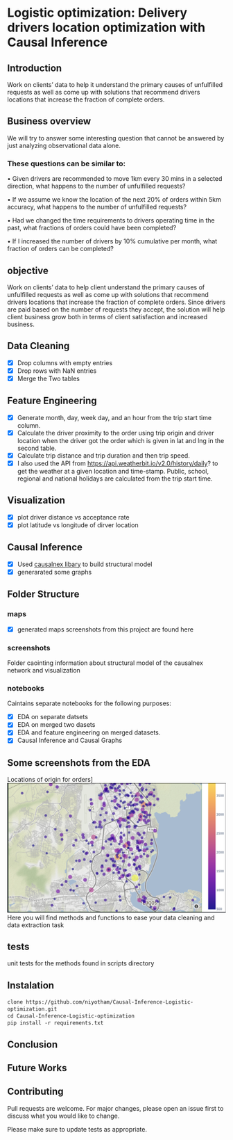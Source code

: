 # Logistic optimization: Delivery drivers location optimization with Causal Inference
## Introduction
Work  on clients’ data to help it understand the primary causes of unfulfilled requests as well as come up with solutions that recommend drivers locations that increase the fraction of complete orders. 

## Business overview
We will try to answer some interesting question that cannot be answered by just analyzing observational data alone.

### These questions can be similar to:

• Given drivers are recommended to move 1km every 30 mins in a selected direction, what happens to the number of unfulfilled requests?

• If we assume we know the location of the next 20% of orders within 5km accuracy, what happens to the number of unfulfilled requests?

• Had we changed the time requirements to drivers operating time in the past, what fractions of orders could have been completed?

• If I increased the number of drivers by 10% cumulative per month, what fraction of orders can be completed?


## objective

Work  on clients’ data to help client understand the primary causes of unfulfilled requests as well as come up with solutions that recommend drivers locations that increase the fraction of complete orders. Since drivers are paid based on the number of requests they accept, the solution will help client business grow both in terms of client satisfaction and increased business. 

## Data Cleaning
- [x] Drop columns with empty entries
 - [x] Drop rows with NaN entries
- [x]  Merge the Two tables
## Feature Engineering
- [x] Generate month, day, week day, and an hour from the trip start time column.
- [x] Calculate the driver proximity to the order using trip origin and driver location when the driver got the order which is given in lat and lng in the second table.
 - [x] Calculate trip distance and trip duration and then trip speed.
- [x] I also used the API from https://api.weatherbit.io/v2.0/history/daily? to get the weather at a given location and time-stamp.
 Public, school, regional and national holidays are calculated from the trip start time.
## Visualization
 - [x]  plot driver distance vs acceptance rate
 - [x]  plot latitude vs longitude of dirver location
## Causal Inference
- [x] Used [causalnex libary](https://causalnex.readthedocs.io/en/latest/03_tutorial/01_first_tutorial.html) to build structural model
- [x] generarated some graphs
## Folder Structure

###  maps
 - [x] generated maps screenshots from this project  are found here
 
 ###  screenshots
 Folder caointing information about structural model of the causalnex network and visualization

### notebooks
Caintains separate notebooks for the following purposes:

 - [x] EDA on  separate datsets 
 - [x] EDA on merged two dasets 
  - [x]  EDA and feature engineering on merged datasets.
 - [x] Causal Inference and Causal Graphs
## Some screenshots from the EDA
Locations of origin for orders]
![Locations of origin for orders](https://github.com/niyotham/Causal-Inference-Logistic-optimization/blob/main/maps/Destination.png)
Here you will find methods and functions to ease your data cleaning and data extraction task

## tests
unit tests for the methods found in scripts directory

## Instalation
``` 
clone https://github.com/niyotham/Causal-Inference-Logistic-optimization.git
cd Causal-Inference-Logistic-optimization
pip install -r requirements.txt

```

## Conclusion
## Future Works
## Contributing
Pull requests are welcome. For major changes, please open an issue first to discuss what you would like to change.

Please make sure to update tests as appropriate.



